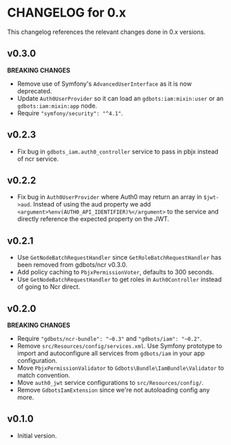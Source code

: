 # CHANGELOG for 0.x
This changelog references the relevant changes done in 0.x versions.


## v0.3.0
__BREAKING CHANGES__

* Remove use of Symfony's `AdvancedUserInterface` as it is now deprecated.
* Update `Auth0UserProvider` so it can load an `gdbots:iam:mixin:user` or an `gdbots:iam:mixin:app` node.
* Require `"symfony/security": "^4.1"`.


## v0.2.3
* Fix bug in `gdbots_iam.auth0_controller` service to pass in pbjx instead of ncr service.


## v0.2.2
* Fix bug in `Auth0UserProvider` where Auth0 may return an array in `$jwt->aud`.  Instead of using the aud property we add `<argument>%env(AUTH0_API_IDENTIFIER)%</argument>` to the service and directly reference the expected property on the JWT.


## v0.2.1
* Use `GetNodeBatchRequestHandler` since `GetRoleBatchRequestHandler` has been removed from gdbots/ncr v0.3.0.
* Add policy caching to `PbjxPermissionVoter`, defaults to 300 seconds.
* Use `GetNodeBatchRequestHandler` to get roles in `Auth0Controller` instead of going to Ncr direct.


## v0.2.0
__BREAKING CHANGES__

* Require `"gdbots/ncr-bundle": "~0.3"` and `"gdbots/iam": "~0.2"`.
* Remove `src/Resources/config/services.xml`.  Use Symfony prototype to import and autoconfigure all services from `gdbots/iam` in your app configuration.
* Move `PbjxPermissionValidator` to `Gdbots\Bundle\IamBundle\Validator` to match convention.
* Move `auth0_jwt` service configurations to `src/Resources/config/`.
* Remove `GdbotsIamExtension` since we're not autoloading config any more.


## v0.1.0
* Initial version.
